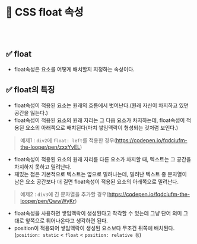 # 📝 CSS float 속성

<br></br>
## ✅ float
- float속성은 요소를 어떻게 배치할지 지정하는 속성이다.

## ✅ float의 특징
- float속성이 적용된 요소는 원래의 흐름에서 벗어난다.(원래 자신이 차지하고 있던 공간을 잃는다.)
- float속성이 적용된 요소의 원래 자리는 그 다음 요소가 차지하는데, float속성이 적용된 요소의 아래쪽으로 배치된다(마치 쌓임맥락이 형성되는 것처럼 보인다.)
> 예제1 : `div2`에 `float: left`를 적용한 경우(https://codepen.io/fqdciufm-the-looper/pen/zxxYvEL)

- float속성이 적용된 요소의 원래 자리를 다른 요소가 차지할 때, 텍스트는 그 공간을 차지하지 못하고 밀려난다.
- 재밌는 점은 기본적으로 텍스트는 옆으로 밀려나는데, 밀려난 텍스트 중 문자열이 남은 요소 공간보다 더 길면 float속성이 적용된 요소의 아래쪽으로 밀려난다.

> 예제2 : `div3`에 긴 문자열을 추가할 경우(https://codepen.io/fqdciufm-the-looper/pen/QwwWyKr)

- float속성을 사용하면 쌓임맥락이 생성된다고 착각할 수 있는데 그냥 단어 의미 그대로 앞쪽으로 튀어나온다고 생각하면 된다.
- position이 적용되어 쌓임맥락이 생성된 요소보다 무조건 뒤쪽에 배치된다.(`position: static` < `float` < `position: relative 등`)

<br></br>
